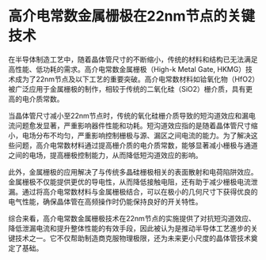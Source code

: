 # 高介电常数金属栅极在22nm节点的关键技术

在半导体制造工艺中，随着晶体管尺寸的不断缩小，传统的材料和结构已无法满足高性能、低功耗的需求。高介电常数金属栅极（High-k Metal Gate, HKMG）技术成为了22nm节点及以下工艺的重要突破。高介电常数材料如铪氧化物（HfO2）被广泛应用于金属栅极的制作，相较于传统的二氧化硅（SiO2）栅介质，具有更高的电介质常数。

当晶体管尺寸减小至22nm节点时，传统的氧化硅栅介质导致的短沟道效应和漏电流问题愈发显著，严重影响器件性能和功耗。短沟道效应指的是随着晶体管尺寸缩小，电场分布不均匀，严重影响控制栅极与源、漏区之间电流的能力。为了解决这些问题，高介电常数材料通过提高栅介质的电介质常数，能够显著减小栅极与通道之间的电场，提高栅极控制能力，从而降低短沟道效应的影响。

此外，金属栅极的应用解决了与传统多晶硅栅极相关的表面散射和电荷陷阱效应。金属栅极不仅能提供更优的导电性，从而降低接触电阻，还有助于减少栅极电流泄漏。通过将高介电常数材料与金属栅极结合，可以在极小的几何尺寸下获得优良的电气性能，确保晶体管在高频操作时仍能保持良好的开关特性。

综合来看，高介电常数金属栅极技术在22nm节点的实施提供了对抗短沟道效应、降低泄漏电流和提升整体性能的有效手段，因此被认为是推动半导体工艺進步的关键技术之一。它不仅帮助制造商克服物理极限，还为未来更小尺度的晶体管技术奠定了基础。